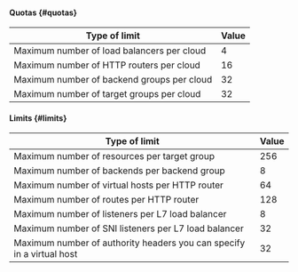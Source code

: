 #### Quotas {#quotas}

| Type of limit | Value |
----- | -----
| Maximum number of load balancers per cloud | 4 |
| Maximum number of HTTP routers per cloud | 16 |
| Maximum number of backend groups per cloud | 32 |
| Maximum number of target groups per cloud | 32 |

#### Limits {#limits}

| Type of limit | Value |
----- | -----
| Maximum number of resources per target group | 256 |
| Maximum number of backends per backend group | 8 |
| Maximum number of virtual hosts per HTTP router | 64 |
| Maximum number of routes per HTTP router | 128 |
| Maximum number of listeners per L7 load balancer | 8 |
| Maximum number of SNI listeners per L7 load balancer | 32 |
| Maximum number of authority headers you can specify in a virtual host | 32 |